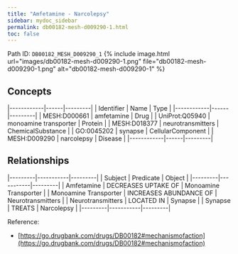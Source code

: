 ```yaml
---
title: "Amfetamine - Narcolepsy"
sidebar: mydoc_sidebar
permalink: db00182-mesh-d009290-1.html
toc: false 
---
```



Path ID: `DB00182_MESH_D009290_1`
{% include image.html url="images/db00182-mesh-d009290-1.png" file="db00182-mesh-d009290-1.png" alt="db00182-mesh-d009290-1" %}

## Concepts

|------------|------|---------|
| Identifier | Name | Type    |
|------------|------|---------|
| MESH:D000661 | amfetamine | Drug |
| UniProt:Q05940 | monoamine transporter | Protein |
| MESH:D018377 | neurotransmitters | ChemicalSubstance |
| GO:0045202 | synapse | CellularComponent |
| MESH:D009290 | narcolepsy | Disease |
|------------|------|---------|

## Relationships

|---------|-----------|---------|
| Subject | Predicate | Object  |
|---------|-----------|---------|
| Amfetamine | DECREASES UPTAKE OF | Monoamine Transporter |
| Monoamine Transporter | INCREASES ABUNDANCE OF | Neurotransmitters |
| Neurotransmitters | LOCATED IN | Synapse |
| Synapse | TREATS | Narcolepsy |
|---------|-----------|---------|

Reference: 
  - [https://go.drugbank.com/drugs/DB00182#mechanismofaction](https://go.drugbank.com/drugs/DB00182#mechanismofaction)
